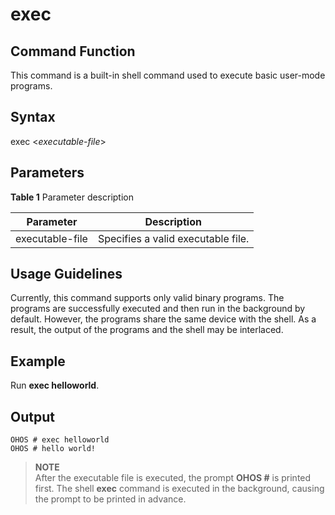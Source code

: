 # exec


## Command Function

This command is a built-in shell command used to execute basic user-mode programs.


## Syntax

exec &lt;*executable-file*&gt;


## Parameters

**Table 1** Parameter description

| Parameter           | Description |
| --------------- | ------------------ |
| executable-file | Specifies a valid executable file.|


## Usage Guidelines

Currently, this command supports only valid binary programs. The programs are successfully executed and then run in the background by default. However, the programs share the same device with the shell. As a result, the output of the programs and the shell may be interlaced.


## Example

Run **exec helloworld**.


## Output


```
OHOS # exec helloworld
OHOS # hello world!
```

> **NOTE**<br>
>  After the executable file is executed, the prompt **OHOS #** is printed first. The shell **exec** command is executed in the background, causing the prompt to be printed in advance.
